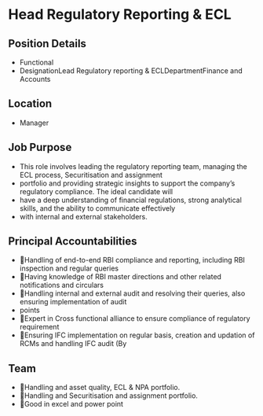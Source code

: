 # Head Regulatory Reporting & ECL

## Position Details

* Functional
* DesignationLead Regulatory reporting & ECLDepartmentFinance and Accounts

## Location

* Manager

## Job Purpose

* This role involves leading the regulatory reporting team, managing the ECL process, Securitisation and assignment
* portfolio and providing strategic insights to support the company’s regulatory compliance. The ideal candidate will
* have a deep understanding of financial regulations, strong analytical skills, and the ability to communicate effectively
* with internal and external stakeholders.

## Principal Accountabilities

* Handling of end-to-end RBI compliance and reporting, including RBI inspection and regular queries
* Having knowledge of RBI master directions and other related notifications and circulars
* Handling internal and external audit and resolving their queries, also ensuring implementation of audit
* points
* Expert in Cross functional alliance to ensure compliance of regulatory requirement
* Ensuring IFC implementation on regular basis, creation and updation of RCMs and handling IFC audit (By

## Team

* Handling and asset quality, ECL & NPA portfolio.
* Handling and Securitisation and assignment portfolio.
* Good in excel and power point
